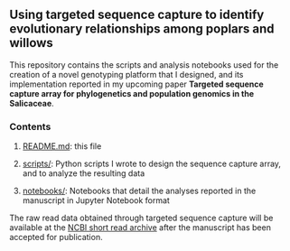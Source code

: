 ## Using targeted sequence capture to identify evolutionary relationships among poplars and willows

This repository contains the scripts and analysis notebooks used for the
creation of a novel genotyping platform that I designed, and its
implementation reported in my upcoming paper
**Targeted sequence capture array for phylogenetics and population genomics in the Salicaceae**.

### Contents

1. [README.md](https://github.com/BrianSanderson/phylo-seq-cap/blob/master/README.md): this file

2. [scripts/](https://github.com/BrianSanderson/phylo-seq-cap/blob/master/scripts/): Python scripts I wrote to design the sequence capture array, and to analyze the resulting data

3. [notebooks/](https://github.com/BrianSanderson/phylo-seq-cap/blob/master/notebooks/): Notebooks that detail the analyses reported in the manuscript in Jupyter Notebook format

The raw read data obtained through targeted sequence capture will be available at the [NCBI short read archive](https://www.ncbi.nlm.nih.gov/sra/PRJNA614933) after the manuscript has been accepted for publication.
